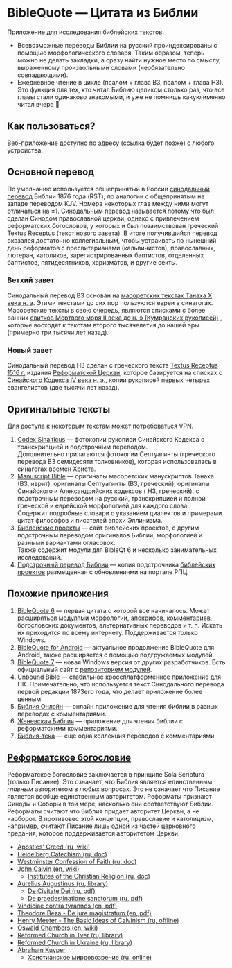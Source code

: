 # BibleQuote — Цитата из Библии

Приложение для исследования библейских текстов.

* Всевозможные переводы Библии на русский проиндексированы с помощью морфологического словаря. Таким
  образом, теперь можно не делать закладки, а сразу найти нужное место по смыслу, выраженному произвольными словами
  (необязательно совпадающими).
* Ежедневное чтение в цикле (псалом + глава ВЗ, псалом + глава НЗ). Это функция для тех, кто читал Библию
  целиком столько раз, что все главы стали одинаково знакомыми, и уже не помнишь какую именно читал вчера 🙂

## Как пользоваться?

Веб-приложение доступно по адресу [(ссылка будет позже)](#) с любого устройства.

## Основной перевод

По умолчанию используется общепринятый в России [синодальный перевод](https://ru.wikipedia.org/wiki/Синодальный_перевод)
Библии 1876 года (RST), по аналогии с общепринятым на западе переводом KJV. Номера некоторых глав между ними
могут отличаться на ±1. Синодальным перевод называется потому что был сделан Синодом православной церкви,
однако с привлечением реформатских богословов, у которых и был позаимствован
греческий Textus Receptus (текст нового завета). В итоге получившийся перевод оказался достаточно коллегиальным, чтобы
устраивать по нынешний день реформатов с пресвитерианами (кальвинистов), православных, лютеран, католиков,
зарегистрированных баптистов, отделенных баптистов, пятидесятников, харизматов, и другие секты.

### Ветхий завет

Синодальный перевод ВЗ основан
на [масоретских текстах Танаха X века н. э](https://ru.wikipedia.org/wiki/Масоретский_текст). Этими текстами до сих пор
пользуются евреи в синагогах. Масоретские тексты в свою очередь, являются списками с более
ранних [свитков Мертвого моря II века до н. э (Кумранских рукописей)](https://ru.wikipedia.org/wiki/Кумранские_рукописи)
, которые восходят к текстам второго тысячелетия до нашей эры (примерно три тысячи лет назад).

### Новый завет

Синодальный перевод НЗ сделан с греческого
текста [Textus Receptus 1516 г.](https://ru.wikipedia.org/wiki/Textus_Receptus)
издания [Реформатской Церкви](https://en.wikipedia.org/wiki/Calvinism), которое базируется на списках
с [Синайского Кодекса IV века н. э.](https://ru.wikipedia.org/wiki/Синайский_кодекс), копии рукописей первых четырех
евангелистов (две тысячи лет назад).

## Оригинальные тексты

Для доступа к некоторым текстам может потребоваться [VPN](https://github.com/getlantern/download).

1. [Codex Sinaiticus](https://codexsinaiticus.org/ru/codex/) — фотокопии рукописи Синайского Кодекса с транскрипцией и
   подстрочным переводом.  
   Дополнительно прилагаются фотокопии Септуагинты (греческого перевода ВЗ семидесяти толковников), которая
   использовалась в синагогах времен Христа.
2. [Manuscript Bible](https://manuscript-bible.ru) — оригиналы масоретских манускриптов Танаха (ВЗ, иврит), оригиналы
   Септуагинты (ВЗ, греческий), оригиналы Синайского и Александрийских кодексов (
   НЗ, греческий), с подстрочным переводом на русский, транскрипцией и полной греческой и еврейской морфологией для
   каждого слова.  
   Содержит подробные словари с указанием диалектов и примерами цитат философов и писателей эпохи Эллинизма.
3. [Библейские проекты](https://www.bible.in.ua/) — сайт библейских проектов, с другим подстрочным переводом оригиналов
   Библии, морфологией и разными вариантами огласовок.   
   Также содержит модули для BibleQt 6 и несколько занимательных исследований.
4. [Подстрочный перевод Библии](https://azbyka.ru/biblia/UBS/index.htm)
   — копия подстрочника [библейских проектов](https://www.bible.in.ua/) размещенная с обновлениями на портале РПЦ.

## Похожие приложения

1. [BibleQuote 6](https://github.com/YakushevVladimir/biblequote) — первая цитата с которой все начиналось.
   Может расширяться модулями морфологии, апокрифов, комментариев, богословских документов, альтернативных переводов и
   т. п. Искать их приходится по всему интернету. Поддерживается только Windows.
2. [BibleQuote for Android](https://github.com/YakushevVladimir/BibleQuote-for-Android) — актуальное продолжение
   BibleQuote для Android, также расширяется с помощью подгружаемых модулей.
3. [BibleQuote 7](https://github.com/BibleQuote/BibleQuote) — новая Windows версия от других разработчиков. Есть
   официальный сайт с [репозиторием модулей](https://github.com/BibleQuote/BibleQuote-Modules).
4. [Unbound Bible](https://github.com/vrybant/unboundbible) — стабильное кроссплатформенное приложение для ПК.
   Примечательно, что используется текст Синодального перевода
   первой редакции 1873его года, что делает приложение более ценным.
5. [Библия Онлайн](https://bible.by/) — онлайн приложение для чтения библии в разных переводах с комментариями.
6. [Женевская Библия](https://geneva-bible.ru/) — приложение для чтения библии с реформатскими комментариями.
7. [Библия-тека](https://bible-teka.com/) — еще одна коллекция переводов с комментариями.

## [Реформатское богословие](https://en.wikipedia.org/wiki/Calvinism)

Реформатское богословие заключается в принципе Sola Scriptura (только Писание). Это означает, что Библия является
единственным _главным_ авторитетом в любых вопросах. Это не означает что Писание является вообще единственным
авторитетом. Реформаты признают Синоды и Соборы в той мере, насколько они соответствуют Библии. Реформаты считают что
Библия придает авторитет Церкви, а не наоборот. В противовес этой концепции, православие и католицизм, например, считают
Писание лишь одной из частей церковного предания, которое поддерживается авторитетом Церкви.

* [Apostles' Creed (ru, wiki)](https://ru.wikipedia.org/wiki/%D0%90%D0%BF%D0%BE%D1%81%D1%82%D0%BE%D0%BB%D1%8C%D1%81%D0%BA%D0%B8%D0%B9_%D0%A1%D0%B8%D0%BC%D0%B2%D0%BE%D0%BB_%D0%B2%D0%B5%D1%80%D1%8B)
* [Heidelberg Catechism (ru, doc)](https://www.reformed.org.ua/2/22/Caspar)
* [Westminster Confession of Faith (ru, doc)](https://www.reformed.org.ua/2/108/)
* [John Calvin (en, wiki)](https://en.wikipedia.org/wiki/John_Calvin)
    * [Institutes of the Christian Religion (ru, doc)](https://www.reformed.org.ua/2-96-Index%20by%20Author#auCA)
* [Aurelius Augustinus (ru, library)](https://azbyka.ru/otechnik/Avrelij_Avgustin/)
    * [De Civitate Dei (ru, pdf)](https://azbyka.ru/otechnik/books/download/8404-%D0%9E-%D0%B3%D1%80%D0%B0%D0%B4%D0%B5-%D0%91%D0%BE%D0%B6%D1%8C%D0%B5%D0%BC.pdf)
    * [De praedestinatione sanctorum (ru, pdf)](https://azbyka.ru/otechnik/books/download/8407-%D0%9E-%D0%BF%D1%80%D0%B5%D0%B4%D0%BE%D0%BF%D1%80%D0%B5%D0%B4%D0%B5%D0%BB%D0%B5%D0%BD%D0%B8%D0%B8-%D1%81%D0%B2%D1%8F%D1%82%D1%8B%D1%85.pdf)
* [Vindiciae contra tyrannos (en, pdf)](http://www.yorku.ca/comninel/courses/3020pdf/vindiciae.pdf)
* [Theodore Beza - De jure magistratum (en, pdf)](http://www.onthewing.org/user/Beza%20-%20Rights%20of%20Magistrates.pdf)
* [Henry Meeter - The Basic Ideas of Calvinism (ru, offline)](https://www.ozon.ru/context/detail/id/1509866/)
* [Oswald Chambers (en, wiki)](https://en.wikipedia.org/wiki/Oswald_Chambers)
* [Reformed Church in Tver (ru, library)](https://www.reformtver.ru/)
* [Reformed Church in Ukraine (ru, library)](https://www.reformed.org.ua/)
* [Abraham Kuyper](https://en.wikipedia.org/wiki/Abraham_Kuyper#Bibliography)
    * [Христианское мирровозрение (ru, online)](https://www.reformed.org.ua/2/140/Kuyper)
